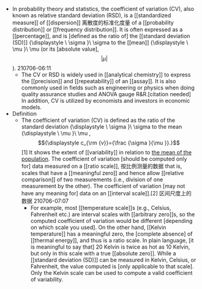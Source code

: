 - In probability theory and statistics, the coefficient of variation (CV), also known as relative standard deviation (RSD), is a [[standardized measure]] of [[dispersion]] 离散度的标准化度量 of a [[probability distribution]] or [[frequency distribution]]. It is often expressed as a [[percentage]], and is [defined as the ratio of] the [[standard deviation (SD)]] {\displaystyle \ \sigma }\ \sigma  to the [[mean]] {\displaystyle \ \mu }\ \mu  (or its [absolute value], $${\displaystyle |\mu |}$$). 
210706-06:11
    - The CV or RSD is widely used in [[analytical chemistry]] to express the [[precision]] and [[repeatability]] of an [[assay]]. It is also commonly used in fields such as engineering or physics when doing quality assurance studies and ANOVA gauge R&R.[citation needed] In addition, CV is utilized by economists and investors in economic models.
- Definition
    - The coefficient of variation (CV) is defined as the ratio of the standard deviation {\displaystyle \ \sigma }\ \sigma  to the mean {\displaystyle \ \mu }\ \mu , $${\displaystyle c_{\rm {v}}={\frac {\sigma }{\mu }}.}$$[1] It shows the extent of [[variability]] in relation to [the mean of the population](((PRYaibuKn))). The coefficient of variation [should be computed only for] data measured on a [[ratio scale]], 按比例测量的数据 that is, scales that have a [[meaningful zero]] and hence allow [[relative comparison]] of two measurements (i.e., division of one measurement by the other). The coefficient of variation [may not have any meaning for] data on an [[interval scale]].[2] 区间尺度上的数据 
210706-07:07
        - For example, most [[temperature scale]]s (e.g., Celsius, Fahrenheit etc.) are interval scales with [[arbitrary zero]]s, so the computed coefficient of variation would be different [depending on which scale you used]. On the other hand, [[Kelvin temperature]] has a meaningful zero, the [complete absence] of [[thermal energy]], and thus is a ratio scale. In plain language, [it is meaningful to say that] 20 Kelvin is twice as hot as 10 Kelvin, but only in this scale with a true [[absolute zero]]. While a [[standard deviation (SD)]] can be measured in Kelvin, Celsius, or Fahrenheit, the value computed is [only applicable to that scale]. Only the Kelvin scale can be used to compute a valid coefficient of variability.

